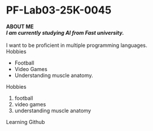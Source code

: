 # PF-Lab03-25K-0045

**ABOUT ME**
<br/>
***I am currently studying AI from Fast university.***\
<br/>
I want to be proficient in multiple programming languages.
<br/>
Hobbies
- Football
- Video Games
- Understanding muscle anatomy.

 Hobbies

1. football
2. video games
3. understanding muscle anatomy


Learning Github

